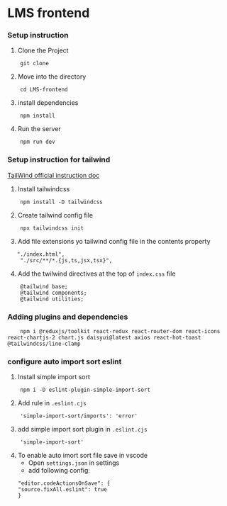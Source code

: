 # LMS frontend

### Setup instruction

1. Clone the Project

``` 
    git clone
```

2. Move into the directory

```
    cd LMS-frontend
```

3. install dependencies

```
    npm install
```

4. Run the server

```
    npm run dev
```

### Setup instruction for tailwind
[TailWind official instruction doc](https://tailwindcss.com/docs/installation)

1. Install tailwindcss

```
    npm install -D tailwindcss
```

2. Create tailwind config file
```
    npx tailwindcss init
```

3. Add file extensions yo tailwind config file in the contents property

```
   "./index.html",
    "./src/**/*.{js,ts,jsx,tsx}",
```

4. Add the twilwind directives at the top of `index.css` file

```
    @tailwind base;
    @tailwind components;
    @tailwind utilities;
```

### Adding plugins and dependencies
```
    npm i @reduxjs/toolkit react-redux react-router-dom react-icons react-chartjs-2 chart.js daisyui@latest axios react-hot-toast @tailwindcss/line-clamp
```

### configure auto import sort eslint

1. Install simple import sort

```
    npm i -D eslint-plugin-simple-import-sort
```

2. Add rule in `.eslint.cjs`

```
    'simple-import-sort/imports': 'error'
```

3. add simple import sort plugin in `.eslint.cjs`

```
    'simple-import-sort'
```

4. To enable auto imort sort file save in vscode
    - Open `settings.json` in settings
    - add following config:
    ```
    "editor.codeActionsOnSave": {
    "source.fixAll.eslint": true
    }
    ```